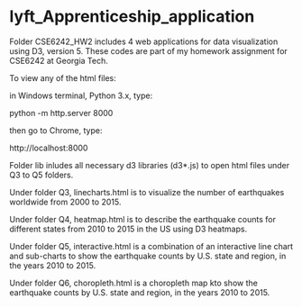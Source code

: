 # lyft_Apprenticeship_application
Folder CSE6242_HW2 includes 4 web applications for data visualization using D3, version 5. These codes are part of my homework assignment for CSE6242 at Georgia Tech.

To view any of the html files:

  in Windows terminal, Python 3.x, type:
  
  python -m http.server 8000
  
  then go to Chrome, type:
  
  http://localhost:8000

Folder lib inludes all necessary d3 libraries (d3*.js) to open html files under Q3 to Q5 folders.  

Under folder Q3, linecharts.html is to visualize the number of earthquakes worldwide from 2000 to 2015. 

Under folder Q4, heatmap.html is to describe the earthquake counts for different states from 2010 to 2015 in the US using D3 heatmaps.

Under folder Q5, interactive.html is a combination of an interactive line chart and sub-charts to show the earthquake counts by U.S. state and region, in the years 2010 to 2015.

Under folder Q6, choropleth.html is a choropleth map kto show the earthquake counts by U.S. state and region, in the years 2010 to 2015.
